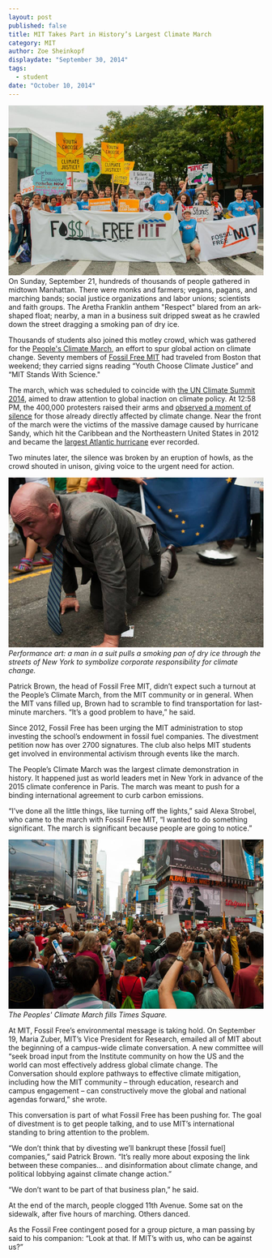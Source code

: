 ```yaml
---
layout: post
published: false
title: MIT Takes Part in History’s Largest Climate March
category: MIT
author: Zoe Sheinkopf
displaydate: "September 30, 2014"
tags: 
  - student
date: "October 10, 2014"
---
```


![](https://raw.githubusercontent.com/smnookin/smnookin.github.io/master/_posts/1491671_956029881080076_1969027885107661291_n.jpg?token=4895560__eyJzY29wZSI6IlJhd0Jsb2I6c21ub29raW4vc21ub29raW4uZ2l0aHViLmlvL21hc3Rlci9fcG9zdHMvMTQ5MTY3MV85NTYwMjk4ODEwODAwNzZfMTk2OTAyNzg4NTEwNzY2MTI5MV9uLmpwZyIsImV4cGlyZXMiOjE0MTM3MzQ5ODB9--1ab9cfbbe340bc15832a1876987d8fc97c704195)
On Sunday, September 21, hundreds of thousands of people gathered in midtown Manhattan. There were monks and farmers; vegans, pagans, and marching bands; social justice organizations and labor unions; scientists and faith groups. The Aretha Franklin anthem "Respect" blared from an ark-shaped float; nearby, a man in a business suit dripped sweat as he crawled down the street dragging a smoking pan of dry ice.

Thousands of students also joined this motley crowd, which was gathered for the [People's Climate March](http://peoplesclimate.org/wrap-up/), an effort to spur global action on climate change. Seventy members of [Fossil Free MIT](http://www.fossilfreemit.org/) had traveled from Boston that weekend; they carried signs reading “Youth Choose Climate Justice” and “MIT Stands With Science."

The march, which was scheduled to coincide with [the UN Climate Summit 2014](http://www.un.org/climatechange/summit/), aimed to draw attention to global inaction on climate policy. At 12:58 PM, the 400,000 protesters raised their arms and [observed a moment of silence](http://time.com/3415162/peoples-climate-march-new-york-manhattan-demonstration/) for those already directly affected by climate change. Near the front of the march were the victims of the massive damage caused by hurricane Sandy, which hit the Caribbean and the Northeastern United States in 2012 and became the [largest Atlantic hurricane](http://www.erh.noaa.gov/mhx/EventReviews/20121029/20121029.php) ever recorded.

Two minutes later, the silence was broken by an eruption of howls, as the crowd shouted in unison, giving voice to the urgent need for action.


![10711133_956029931080071_1505566343118686235_n.jpg](https://raw.githubusercontent.com/smnookin/smnookin.github.io/master/_posts/10711133_956029931080071_1505566343118686235_n.jpg?token=4895560__eyJzY29wZSI6IlJhd0Jsb2I6c21ub29raW4vc21ub29raW4uZ2l0aHViLmlvL21hc3Rlci9fcG9zdHMvMTA3MTExMzNfOTU2MDI5OTMxMDgwMDcxXzE1MDU1NjYzNDMxMTg2ODYyMzVfbi5qcGciLCJleHBpcmVzIjoxNDEzNzM1NTI1fQ%3D%3D--9da97e18e0705d6c3f78d790d3e4511b2853db9d)
_Performance art: a man in a suit pulls a smoking pan of dry ice through the streets of New York to symbolize corporate responsibility for climate change._


Patrick Brown, the head of Fossil Free MIT, didn’t expect such a turnout at the People’s Climate March, from the MIT community or in general. When the MIT vans filled up, Brown had to scramble to find transportation for last-minute marchers. “It’s a good problem to have,” he said.

Since 2012, Fossil Free has been urging the MIT administration to stop investing the school’s endowment in fossil fuel companies. The divestment petition now has over 2700 signatures. The club also helps MIT students get involved in environmental activism through events like the march.

The People’s Climate March was the largest climate demonstration in history. It happened just as world leaders met in New York in advance of the 2015 climate conference in Paris. The march was meant to push for a binding international agreement to curb carbon emissions.

“I’ve done all the little things, like turning off the lights,” said Alexa Strobel, who came to the march with Fossil Free MIT, “I wanted to do something significant. The march is significant because people are going to notice.”

    
![10628105_956029774413420_2601407869024525412_n.jpg](https://raw.githubusercontent.com/smnookin/smnookin.github.io/master/_posts/10628105_956029774413420_2601407869024525412_n.jpg?token=4895560__eyJzY29wZSI6IlJhd0Jsb2I6c21ub29raW4vc21ub29raW4uZ2l0aHViLmlvL21hc3Rlci9fcG9zdHMvMTA2MjgxMDVfOTU2MDI5Nzc0NDEzNDIwXzI2MDE0MDc4NjkwMjQ1MjU0MTJfbi5qcGciLCJleHBpcmVzIjoxNDEzNzM1NTQ5fQ%3D%3D--0f98d335f0463f6f207e6dd5792a1350a6ff31d9)
_The Peoples' Climate March fills Times Square._

At MIT, Fossil Free’s environmental message is taking hold. On September 19, Maria Zuber, MIT’s Vice President for Research, emailed all of MIT about the beginning of a campus-wide climate conversation. A new committee will “seek broad input from the Institute community on how the US and the world can most effectively address global climate change. The Conversation should explore pathways to effective climate mitigation, including how the MIT community – through education, research and campus engagement – can constructively move the global and national agendas forward,” she wrote.

This conversation is part of what Fossil Free has been pushing for. The goal of divestment is to get people talking, and to use MIT’s international standing to bring attention to the problem.

“We don’t think that by divesting we’ll bankrupt these [fossil fuel] companies,” said Patrick Brown. “It’s really more about exposing the link between these companies… and disinformation about climate change, and political lobbying against climate change action.”

“We don’t want to be part of that business plan,” he said.

At the end of the march, people clogged 11th Avenue. Some sat on the sidewalk, after five hours of marching. Others danced.

As the Fossil Free contingent posed for a group picture, a man passing by said to his companion: “Look at that. If MIT’s with us, who can be against us?”